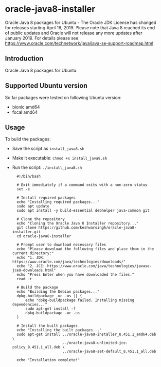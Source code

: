 # oracle-java8-installer
Oracle Java 8 packages for Ubuntu - The Oracle JDK License has changed for releases starting April 16, 2019.
Please note that Java 8 reached its end of public updates and Oracle will not release any more updates after January 2019. For details please see https://www.oracle.com/technetwork/java/java-se-support-roadmap.html

Introduction
------------

Oracle Java 8 packages for Ubuntu

Supported Ubuntu version
-------------------------

So far packages were tested on following Ubuntu version:

- bionic amd64
- focal amd64

Usage
-----

To build the packages:

* Save the script as `install_java8.sh`
* Make it executable: `chmod +x install_java8.sh`
* Run the script: `./install_java8.sh`

        #!/bin/bash
        
        # Exit immediately if a command exits with a non-zero status
        set -e
        
        # Install required packages
        echo "Installing required packages..."
        sudo apt update
        sudo apt install -y build-essential debhelper java-common git
        
        # Clone the repository
        echo "Cloning the Oracle Java 8 Installer repository..."
        git clone https://github.com/keshwarsingh/oracle-java8-installer.git
        cd oracle-java8-installer
        
        # Prompt user to download necessary files
        echo "Please download the following files and place them in the current directory:"
        echo "1. JDK: https://www.oracle.com/java/technologies/downloads/"
        echo "2. JCE: https://www.oracle.com/java/technologies/javase-jce8-downloads.html"
        echo "Press Enter when you have downloaded the files."
        read -r
        
        # Build the package
        echo "Building the Debian packages..."
        dpkg-buildpackage -uc -us || {
            echo "dpkg-buildpackage failed. Installing missing dependencies..."
            sudo apt-get install -f
            dpkg-buildpackage -uc -us
        }
        
        # Install the built packages
        echo "Installing the built packages..."
        sudo apt-get install ../oracle-java8-installer_8.451.1_amd64.deb \
                             ../oracle-java8-unlimited-jce-policy_8.451.1_all.deb \
                             ../oracle-java8-set-default_8.451.1_all.deb
        
        echo "Installation complete!"
